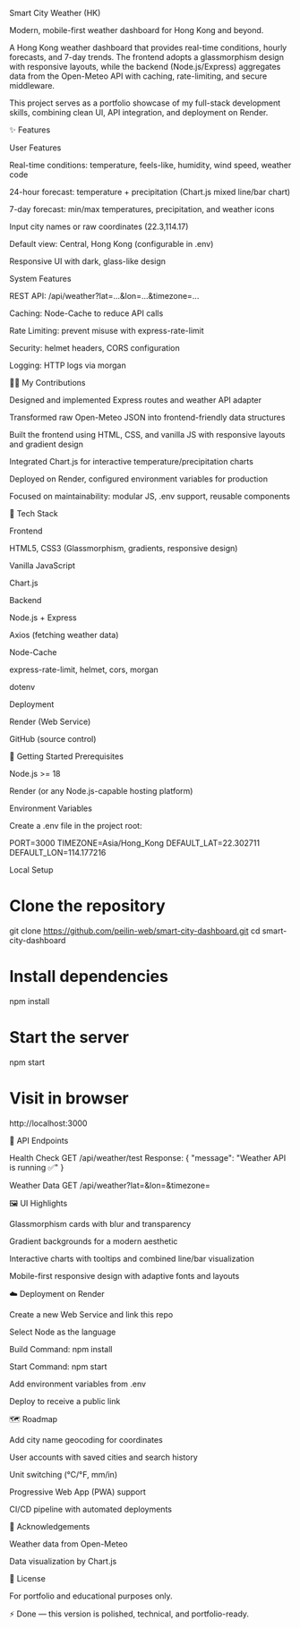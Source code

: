 Smart City Weather (HK)

Modern, mobile-first weather dashboard for Hong Kong and beyond.

A Hong Kong weather dashboard that provides real-time conditions, hourly forecasts, and 7-day trends. The frontend adopts a glassmorphism design with responsive layouts, while the backend (Node.js/Express) aggregates data from the Open-Meteo API with caching, rate-limiting, and secure middleware.

This project serves as a portfolio showcase of my full-stack development skills, combining clean UI, API integration, and deployment on Render.

✨ Features

User Features

Real-time conditions: temperature, feels-like, humidity, wind speed, weather code

24-hour forecast: temperature + precipitation (Chart.js mixed line/bar chart)

7-day forecast: min/max temperatures, precipitation, and weather icons

Input city names or raw coordinates (22.3,114.17)

Default view: Central, Hong Kong (configurable in .env)

Responsive UI with dark, glass-like design

System Features

REST API: /api/weather?lat=...&lon=...&timezone=...

Caching: Node-Cache to reduce API calls

Rate Limiting: prevent misuse with express-rate-limit

Security: helmet headers, CORS configuration

Logging: HTTP logs via morgan

🧑‍💻 My Contributions

Designed and implemented Express routes and weather API adapter

Transformed raw Open-Meteo JSON into frontend-friendly data structures

Built the frontend using HTML, CSS, and vanilla JS with responsive layouts and gradient design

Integrated Chart.js for interactive temperature/precipitation charts

Deployed on Render, configured environment variables for production

Focused on maintainability: modular JS, .env support, reusable components

🧰 Tech Stack

Frontend

HTML5, CSS3 (Glassmorphism, gradients, responsive design)

Vanilla JavaScript

Chart.js

Backend

Node.js + Express

Axios (fetching weather data)

Node-Cache

express-rate-limit, helmet, cors, morgan

dotenv

Deployment

Render (Web Service)

GitHub (source control)

🚀 Getting Started
Prerequisites

Node.js >= 18

Render (or any Node.js-capable hosting platform)

Environment Variables

Create a .env file in the project root:

PORT=3000
TIMEZONE=Asia/Hong_Kong
DEFAULT_LAT=22.302711
DEFAULT_LON=114.177216

Local Setup
# Clone the repository
git clone https://github.com/peilin-web/smart-city-dashboard.git
cd smart-city-dashboard

# Install dependencies
npm install

# Start the server
npm start

# Visit in browser
http://localhost:3000

🔌 API Endpoints

Health Check
GET /api/weather/test
Response: { "message": "Weather API is running ✅" }

Weather Data
GET /api/weather?lat=<number>&lon=<number>&timezone=<IANA TZ>

🖼️ UI Highlights

Glassmorphism cards with blur and transparency

Gradient backgrounds for a modern aesthetic

Interactive charts with tooltips and combined line/bar visualization

Mobile-first responsive design with adaptive fonts and layouts

☁️ Deployment on Render

Create a new Web Service and link this repo

Select Node as the language

Build Command: npm install

Start Command: npm start

Add environment variables from .env

Deploy to receive a public link

🗺️ Roadmap

Add city name geocoding for coordinates

User accounts with saved cities and search history

Unit switching (°C/°F, mm/in)

Progressive Web App (PWA) support

CI/CD pipeline with automated deployments

🙏 Acknowledgements

Weather data from Open-Meteo

Data visualization by Chart.js

📄 License

For portfolio and educational purposes only.

⚡ Done — this version is polished, technical, and portfolio-ready.
